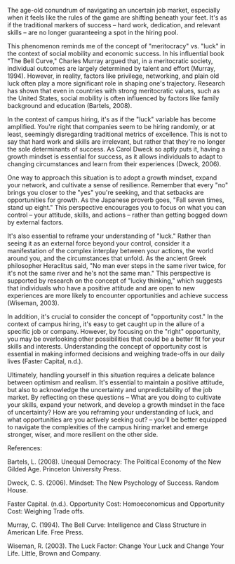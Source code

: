 The age-old conundrum of navigating an uncertain job market, especially when it feels like the rules of the game are shifting beneath your feet. It's as if the traditional markers of success – hard work, dedication, and relevant skills – are no longer guaranteeing a spot in the hiring pool.

This phenomenon reminds me of the concept of "meritocracy" vs. "luck" in the context of social mobility and economic success. In his influential book "The Bell Curve," Charles Murray argued that, in a meritocratic society, individual outcomes are largely determined by talent and effort (Murray, 1994). However, in reality, factors like privilege, networking, and plain old luck often play a more significant role in shaping one's trajectory. Research has shown that even in countries with strong meritocratic values, such as the United States, social mobility is often influenced by factors like family background and education (Bartels, 2008).

In the context of campus hiring, it's as if the "luck" variable has become amplified. You're right that companies seem to be hiring randomly, or at least, seemingly disregarding traditional metrics of excellence. This is not to say that hard work and skills are irrelevant, but rather that they're no longer the sole determinants of success. As Carol Dweck so aptly puts it, having a growth mindset is essential for success, as it allows individuals to adapt to changing circumstances and learn from their experiences (Dweck, 2006).

One way to approach this situation is to adopt a growth mindset, expand your network, and cultivate a sense of resilience. Remember that every "no" brings you closer to the "yes" you're seeking, and that setbacks are opportunities for growth. As the Japanese proverb goes, "Fall seven times, stand up eight." This perspective encourages you to focus on what you can control – your attitude, skills, and actions – rather than getting bogged down by external factors.

It's also essential to reframe your understanding of "luck." Rather than seeing it as an external force beyond your control, consider it a manifestation of the complex interplay between your actions, the world around you, and the circumstances that unfold. As the ancient Greek philosopher Heraclitus said, "No man ever steps in the same river twice, for it's not the same river and he's not the same man." This perspective is supported by research on the concept of "lucky thinking," which suggests that individuals who have a positive attitude and are open to new experiences are more likely to encounter opportunities and achieve success (Wiseman, 2003).

In addition, it's crucial to consider the concept of "opportunity cost." In the context of campus hiring, it's easy to get caught up in the allure of a specific job or company. However, by focusing on the "right" opportunity, you may be overlooking other possibilities that could be a better fit for your skills and interests. Understanding the concept of opportunity cost is essential in making informed decisions and weighing trade-offs in our daily lives (Faster Capital, n.d.).

Ultimately, handling yourself in this situation requires a delicate balance between optimism and realism. It's essential to maintain a positive attitude, but also to acknowledge the uncertainty and unpredictability of the job market. By reflecting on these questions – What are you doing to cultivate your skills, expand your network, and develop a growth mindset in the face of uncertainty? How are you reframing your understanding of luck, and what opportunities are you actively seeking out? – you'll be better equipped to navigate the complexities of the campus hiring market and emerge stronger, wiser, and more resilient on the other side.

References:

Bartels, L. (2008). Unequal Democracy: The Political Economy of the New Gilded Age. Princeton University Press.

Dweck, C. S. (2006). Mindset: The New Psychology of Success. Random House.

Faster Capital. (n.d.). Opportunity Cost: Homoeconomicus and Opportunity Cost: Weighing Trade offs.

Murray, C. (1994). The Bell Curve: Intelligence and Class Structure in American Life. Free Press.

Wiseman, R. (2003). The Luck Factor: Change Your Luck and Change Your Life. Little, Brown and Company.